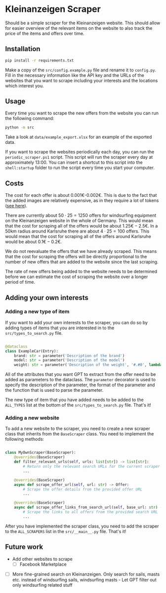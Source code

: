 # Kleinanzeigen Scraper

Should be a simple scraper for the Kleinanzeigen website. This should allow for easier overview of the relevant items on the website to also track the price of the items and offers over time.

## Installation

```bash
pip install -r requirements.txt
```

Make a copy of the `src/config.example.py` file and rename it to `config.py`. Fill in the necessary information like the API key and the URLs of the websites that you want to scrape including your interests and the locations which interest you.

## Usage

Every time you want to scrape the new offers from the website you can run the following command:

```bash
python -m src
```

Take a look at `data/example_export.xlsx` for an example of the exported data.

If you want to scrape the websites periodically each day, you can run the `periodic_scraper.ps1` script. This script will run the scraper every day at approximately 13:00. You can insert a shortcut to this script into the `shell:startup` folder to run the script every time you start your computer.

## Costs

The cost for each offer is about 0.001€-0.002€. This is due to the fact that the added images are relatively expensive, as in they require a lot of tokens ([see here](https://platform.openai.com/docs/guides/vision)).

There are currently about $50 \cdot 25=1250$ offers for windsurfing equipment on the Kleinanzeigen website in the whole of Germany. This would mean that the cost for scraping all of the offers would be about $1.25€-2.5€$. In a 50km radius around Karlsruhe there are about $4 \cdot 25=100$ offers. This would mean that the cost for scraping all of the offers around Karlsruhe would be about $0.1€-0.2€$.

We do not reevaluate the offers that we have already scraped. This means that the cost for scraping the offers will be directly proportional to the number of new offers that are added to the website since the last scraping.

The rate of new offers being added to the website needs to be determined before we can estimate the cost of scraping the website over a longer period of time.

## Adding your own interests

### Adding a new type of item

If you want to add your own interests to the scraper, you can do so by adding types of items that you are interested in to the `src/types_to_search.py` file.

```python

@dataclass
class ExampleCar(Entry):
    brand: str = parameter('Description of the brand')
    model: str = parameter('Description of the model')
    weight: str = parameter('Description of the weight', '#.#0', lambda x: parse_numeric(x.replace('kg', '').strip()))

```

All of the attributes that you want GPT to extract from the offer need to be added as parameters to the dataclass. The `parameter` decorator is used to specify the description of the parameter, the format of the parameter and the function that is used to parse the parameter.

The new type of item that you have added needs to be added to the `ALL_TYPES` list at the bottom of the `src/types_to_search.py` file. That's it!

### Adding a new website

To add a new website to the scraper, you need to create a new scraper class that inherits from the `BaseScraper` class. You need to implement the following methods:

```python

class MyOwnScraper(BaseScraper):
    @overrides(BaseScraper)
    def filter_relevant_urls(self, urls: list[str]) -> list[str]:
        # Return only the relevant search URLs for the current scraper
        ...

    @overrides(BaseScraper)
    async def scrape_offer_url(self, url: str) -> Offer:
        # Scrape the offer details from the provided offer URL
        ...

    @overrides(BaseScraper)
    async def scrape_offer_links_from_search_url(self, base_url: str) -> list[str]:
        # Scrape the links to all offers from the provided search URL
        ...

```

After you have implemented the scraper class, you need to add the scraper to the `ALL_SCRAPERS` list in the `src/__main__.py` file. That's it!

## Future work

- Add other websites to scrape
  - [ ] Facebook Marketplace
- [ ] More fine-grained search on Kleinanzeigen. Only search for sails, masts etc. instead of windsurfing sails, windsurfing masts - Let GPT filter out only windsurfing related stuff
